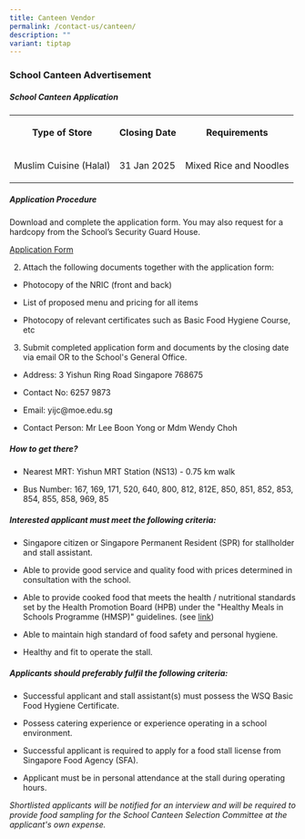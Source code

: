 ```yaml
---
title: Canteen Vendor
permalink: /contact-us/canteen/
description: ""
variant: tiptap
---
```

<h3><strong>School Canteen Advertisement</strong></h3>
<h5><strong>School Canteen Application</strong></h5>
<table style="minWidth: 75px">
<colgroup>
<col>
<col>
<col>
</colgroup>
<tbody>
<tr>
<th rowspan="1" colspan="1">
<p><strong>Type of Store</strong>
</p>
</th>
<th rowspan="1" colspan="1">
<p>Closing Date</p>
</th>
<th rowspan="1" colspan="1">
<p>Requirements</p>
</th>
</tr>
<tr>
<td rowspan="1" colspan="1">
<p>Muslim Cuisine (Halal)</p>
</td>
<td rowspan="1" colspan="1">
<p>31 Jan 2025</p>
</td>
<td rowspan="1" colspan="1">
<p>Mixed Rice and Noodles</p>
</td>
</tr>
</tbody>
</table>
<h5><strong>Application Procedure</strong></h5>
<p>Download and complete the application form. You may also request for a
hardcopy from the School’s Security Guard House.</p>
<p><a href="/files/School%20Canteen/application%20form.pdf" rel="noopener noreferrer nofollow" target="_blank">Application Form</a>
</p>
<ol start="2" data-tight="true" class="tight">
<li>
<p>Attach the following documents together with the application form:</p>
</li>
</ol>
<ul data-tight="true" class="tight">
<li>
<p>Photocopy of the NRIC (front and back)</p>
</li>
<li>
<p>List of proposed menu and pricing for all items</p>
</li>
<li>
<p>Photocopy of relevant certificates such as Basic Food Hygiene Course,
etc</p>
</li>
</ul>
<ol start="3" data-tight="true" class="tight">
<li>
<p>Submit completed application form and documents by the closing date via
email OR to the School's General Office.</p>
</li>
</ol>
<ul data-tight="true" class="tight">
<li>
<p>Address: 3 Yishun Ring Road Singapore 768675</p>
</li>
<li>
<p>Contact No: 6257 9873</p>
</li>
<li>
<p>Email: yijc@moe.edu.sg</p>
</li>
<li>
<p>Contact Person: Mr Lee Boon Yong or Mdm Wendy Choh</p>
</li>
</ul>
<h5><strong>How to get there?</strong></h5>
<ul data-tight="true" class="tight">
<li>
<p>Nearest MRT: Yishun MRT Station (NS13) - 0.75 km walk</p>
</li>
<li>
<p>Bus Number: 167, 169, 171, 520, 640, 800, 812, 812E, 850, 851, 852, 853,
854, 855, 858, 969, 85</p>
</li>
</ul>
<h5><strong>Interested applicant must meet the following criteria:</strong></h5>
<ul>
<li>
<p>Singapore citizen or Singapore Permanent Resident (SPR) for stallholder
and stall assistant.</p>
</li>
<li>
<p>Able to provide good service and quality food with prices determined in
consultation with the school.</p>
</li>
<li>
<p>Able to provide cooked food that meets the health / nutritional standards
set by the Health Promotion Board (HPB) under the "Healthy Meals in Schools
Programme (HMSP)" guidelines. (see <a href="https://www.hpb.gov.sg/schools/school-programmes/healthy-meals-in-schools-programme" rel="noopener noreferrer nofollow" target="_blank">link</a>)</p>
</li>
<li>
<p>Able to maintain high standard of food safety and personal hygiene.</p>
</li>
<li>
<p>Healthy and fit to operate the stall.</p>
</li>
</ul>
<h5><strong>Applicants should preferably fulfil the following criteria:</strong></h5>
<ul data-tight="true" class="tight">
<li>
<p>Successful applicant and stall assistant(s) must possess the WSQ Basic
Food Hygiene Certificate.</p>
</li>
<li>
<p>Possess catering experience or experience operating in a school environment.</p>
</li>
<li>
<p>Successful applicant is required to apply for a food stall license from
Singapore Food Agency (SFA).</p>
</li>
<li>
<p>Applicant must be in personal attendance at the stall during operating
hours.</p>
</li>
</ul>
<p><em>Shortlisted applicants will be notified for an interview and will be required to provide food sampling for the School Canteen Selection Committee at the applicant's own expense.</em>
</p>